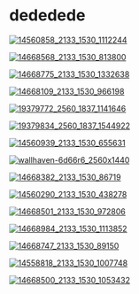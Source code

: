 # dededede

<a href="14560858_2133_1530_1112244.jpeg"><img alt="14560858_2133_1530_1112244" src="14560858_2133_1530_1112244.jpeg"></a>

<a href="14668568_2133_1530_813800.jpeg"><img alt="14668568_2133_1530_813800" src="14668568_2133_1530_813800.jpeg"></a>

<a href="14668775_2133_1530_1332638.jpeg"><img alt="14668775_2133_1530_1332638" src="14668775_2133_1530_1332638.jpeg"></a>

<a href="14668109_2133_1530_966198.jpeg"><img alt="14668109_2133_1530_966198" src="14668109_2133_1530_966198.jpeg"></a>

<a href="19379772_2560_1837_1141646.jpeg"><img alt="19379772_2560_1837_1141646" src="19379772_2560_1837_1141646.jpeg"></a>

<a href="19379834_2560_1837_1544922.jpeg"><img alt="19379834_2560_1837_1544922" src="19379834_2560_1837_1544922.jpeg"></a>

<a href="14560939_2133_1530_655631.jpeg"><img alt="14560939_2133_1530_655631" src="14560939_2133_1530_655631.jpeg"></a>

<a href="wallhaven-6d66r6_2560x1440.png"><img alt="wallhaven-6d66r6_2560x1440" src="wallhaven-6d66r6_2560x1440.png"></a>

<a href="14668382_2133_1530_86719.jpeg"><img alt="14668382_2133_1530_86719" src="14668382_2133_1530_86719.jpeg"></a>

<a href="14560290_2133_1530_438278.jpeg"><img alt="14560290_2133_1530_438278" src="14560290_2133_1530_438278.jpeg"></a>

<a href="14668501_2133_1530_972806.jpeg"><img alt="14668501_2133_1530_972806" src="14668501_2133_1530_972806.jpeg"></a>

<a href="14668984_2133_1530_1113852.jpeg"><img alt="14668984_2133_1530_1113852" src="14668984_2133_1530_1113852.jpeg"></a>

<a href="14668747_2133_1530_89150.jpeg"><img alt="14668747_2133_1530_89150" src="14668747_2133_1530_89150.jpeg"></a>

<a href="14558818_2133_1530_1007748.jpeg"><img alt="14558818_2133_1530_1007748" src="14558818_2133_1530_1007748.jpeg"></a>

<a href="14668500_2133_1530_1053432.jpeg"><img alt="14668500_2133_1530_1053432" src="14668500_2133_1530_1053432.jpeg"></a>

